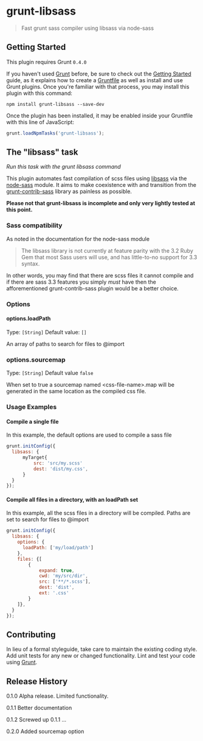 # grunt-libsass

> Fast grunt sass compiler using libsass via node-sass

## Getting Started
This plugin requires Grunt `0.4.0`

If you haven't used [Grunt](http://gruntjs.com/) before, be sure to check out the [Getting Started](http://gruntjs.com/getting-started) guide, as it explains how to create a [Gruntfile](http://gruntjs.com/sample-gruntfile) as well as install and use Grunt plugins. Once you're familiar with that process, you may install this plugin with this command:

```shell
npm install grunt-libsass --save-dev
```

Once the plugin has been installed, it may be enabled inside your Gruntfile with this line of JavaScript:

```js
grunt.loadNpmTasks('grunt-libsass');
```

## The "libsass" task

*Run this task with the grunt libsass command*

This plugin automates fast compilation of scss files using [libsass](https://github.com/hcatlin/libsass) via the
[node-sass](https://github.com/andrew/node-sass) module. It aims to make coexistence with and transition from the
[grunt-contrib-sass](https://github.com/gruntjs/grunt-contrib-sass) library as painless as possible.

**Please not that grunt-libsass is incomplete and only very lightly tested at this point.**

### Sass compatibility

As noted in the documentation for the node-sass module

> The libsass library is not currently at feature parity with the 3.2 Ruby Gem that most Sass users will use,
> and has little-to-no support for 3.3 syntax.

In other words, you may find that there are scss files it cannot compile and if there are sass 3.3 features you simply
*must* have then the afforementioned grunt-contrib-sass plugin would be a better choice.

### Options

#### options.loadPath
Type: `[String]`
Default value: `[]`

An array of paths to search for files to @import

### options.sourcemap
Type: `[String]`
Default value `false`

When set to true a sourcemap named &lt;css-file-name&gt;.map will be generated in the same location as the compiled css
file.


### Usage Examples

#### Compile a single file
In this example, the default options are used to compile a sass file

```js
grunt.initConfig({
  libsass: {
      myTarget{
          src: 'src/my.scss'
          dest: 'dist/my.css',
      }
  }
});
```

#### Compile all files in a directory, with an loadPath set
In this example, all the scss files in a directory will be compiled. Paths are set to search for files to @import

```js
grunt.initConfig({
  libsass: {
    options: {
      loadPath: ['my/load/path']
    },
    files: {[
        {
            expand: true,
            cwd: 'my/src/dir',
            src: ['**/*.scss'],
            dest: 'dist',
            ext: '.css'
        }
    ]},
  }
});
```

## Contributing
In lieu of a formal styleguide, take care to maintain the existing coding style. Add unit tests for any new or changed functionality. Lint and test your code using [Grunt](http://gruntjs.com/).

## Release History
0.1.0 Alpha release. Limited functionality.

0.1.1 Better documentation

0.1.2 Screwed up 0.1.1 ...

0.2.0 Added sourcemap option
